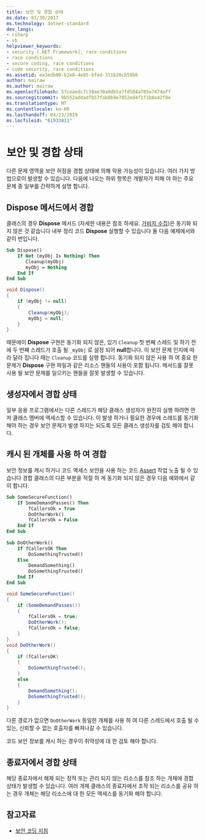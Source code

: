 ```yaml
---
title: 보안 및 경합 상태
ms.date: 03/30/2017
ms.technology: dotnet-standard
dev_langs:
- csharp
- vb
helpviewer_keywords:
- security [.NET Framework], race conditions
- race conditions
- secure coding, race conditions
- code security, race conditions
ms.assetid: ea3edb80-b2e8-4e85-bfed-311b20cb59b6
author: mairaw
ms.author: mairaw
ms.openlocfilehash: 57ceaedc7c38ae70a0db5a7fd584a765a7474aff
ms.sourcegitcommit: 9b552addadfb57fab0b9e7852ed4f1f1b8a42f8e
ms.translationtype: MT
ms.contentlocale: ko-KR
ms.lasthandoff: 04/23/2019
ms.locfileid: "61933811"
---
```

# <a name="security-and-race-conditions"></a>보안 및 경합 상태
다른 문제 영역을 보안 허점을 경합 상태에 의해 악용 가능성이 있습니다. 여러 가지 방법으로이 발생할 수 있습니다. 다음에 나오는 하위 항목은 개발자가 피해 야 하는 주요 문제 중 일부를 간략하게 설명 합니다.  
  
## <a name="race-conditions-in-the-dispose-method"></a>Dispose 메서드에서 경합  
 클래스의 경우 **Dispose** 메서드 (자세한 내용은 참조 하세요. [가비지 수집](../../../docs/standard/garbage-collection/index.md))은 동기화 되지 않은 것 같습니다 내부 정리 코드 **Dispose** 실행할 수 있습니다 둘 다음 예제에서와 같이 번입니다.  
  
```vb  
Sub Dispose()  
    If Not (myObj Is Nothing) Then  
       Cleanup(myObj)  
       myObj = Nothing  
    End If  
End Sub  
```  
  
```csharp  
void Dispose()   
{  
    if (myObj != null)   
    {  
        Cleanup(myObj);  
        myObj = null;  
    }  
}  
```  
  
 때문에이 **Dispose** 구현은 동기화 되지 않은, 있기 `Cleanup` 첫 번째 스레드 및 하기 전에 두 번째 스레드가 호출 될 `_myObj` 로 설정 되어 **null**합니다. 이 보안 문제 인지에 따라 달라 집니다 때는 `Cleanup` 코드를 실행 합니다. 동기화 되지 않은 사용 하 여 중요 한 문제가 **Dispose** 구현 파일과 같은 리소스 핸들의 사용이 포함 됩니다. 메서드를 잘못 사용 될 보안 문제를 일으키는 핸들을 잘못 발생할 수 있습니다.  
  
## <a name="race-conditions-in-constructors"></a>생성자에서 경합 상태  
 일부 응용 프로그램에서는 다른 스레드가 해당 클래스 생성자가 완전히 실행 하려면 먼저 클래스 멤버에 액세스할 수 있습니다. 이 발생 하거나 필요한 경우에 스레드를 동기화 해야 하는 경우 보안 문제가 발생 하지는 되도록 모든 클래스 생성자를 검토 해야 합니다.  
  
## <a name="race-conditions-with-cached-objects"></a>캐시 된 개체를 사용 하 여 경합  
 보안 정보를 캐시 하거나 코드 액세스 보안을 사용 하는 코드 [Assert](../../../docs/framework/misc/using-the-assert-method.md) 작업 노출 될 수 있습니다 경합 클래스의 다른 부분을 적절 하 게 동기화 되지 않은 경우 다음 예와에서 같이 합니다.  
  
```vb  
Sub SomeSecureFunction()  
    If SomeDemandPasses() Then  
        fCallersOk = True  
        DoOtherWork()  
        fCallersOk = False  
    End If  
End Sub  
  
Sub DoOtherWork()  
    If fCallersOK Then  
        DoSomethingTrusted()  
    Else  
        DemandSomething()  
        DoSomethingTrusted()  
    End If  
End Sub  
```  
  
```csharp  
void SomeSecureFunction()   
{  
    if (SomeDemandPasses())   
    {  
        fCallersOk = true;  
        DoOtherWork();  
        fCallersOk = false;  
    }  
}  
void DoOtherWork()   
{  
    if (fCallersOK)   
    {  
        DoSomethingTrusted();  
    }  
    else   
    {  
        DemandSomething();  
        DoSomethingTrusted();  
    }  
}  
```  
  
 다른 경로가 없으면 `DoOtherWork` 동일한 개체를 사용 하 여 다른 스레드에서 호출 될 수 있는, 신뢰할 수 없는 호출자를 빠져나갈 수 있습니다.  
  
 코드 보안 정보를 캐시 하는 경우이 취약성에 대 한 검토 해야 합니다.  
  
## <a name="race-conditions-in-finalizers"></a>종료자에서 경합 상태  
 해당 종료자에서 해제 되는 정적 또는 관리 되지 않는 리소스를 참조 하는 개체에 경합 상태가 발생할 수 있습니다. 여러 개체 클래스의 종료자에서 조작 되는 리소스를 공유 하는 경우 개체는 해당 리소스에 대 한 모든 액세스를 동기화 해야 합니다.  
  
## <a name="see-also"></a>참고자료

- [보안 코딩 지침](../../../docs/standard/security/secure-coding-guidelines.md)
